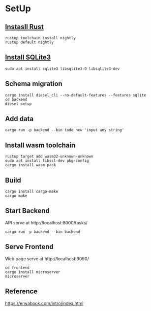 # SetUp

## [Instasll Rust](https://www.rust-lang.org/tools/install)

```shell
rustup toolchain install nightly
rustup default nightly
```

## [Install SQLite3](https://sqlite.org/index.html)

```shell
sudo apt install sqlite3 libsqlite3-0 libsqlite3-dev
```

## Schema migration

```shell
cargo install diesel_cli --no-default-features --features sqlite
cd backend
diesel setup
```

## Add data

```shell
cargo run -p backend --bin todo new 'input any string'
```

## Install wasm toolchain

```shell
rustup target add wasm32-unknown-unknown
sudo apt install libssl-dev pkg-config
cargo install wasm-pack
```

## Build

```shell
cargo install cargo-make
cargo make
```

## Start Backend

API serve at http://localhost:8000/tasks/

```shell
cargo run -p backend --bin backend
```

## Serve Frontend

Web page serve at http://localhost:9090/

```shell
cd frontend
cargo install microserver
microserver
```

## Reference

https://erwabook.com/intro/index.html
